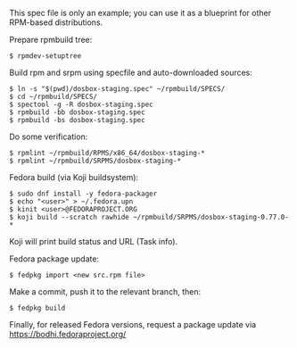 This spec file is only an example; you can use it as a blueprint for
other RPM-based distributions.

Prepare rpmbuild tree:

    $ rpmdev-setuptree

Build rpm and srpm using specfile and auto-downloaded sources:

    $ ln -s "$(pwd)/dosbox-staging.spec" ~/rpmbuild/SPECS/
    $ cd ~/rpmbuild/SPECS/
    $ spectool -g -R dosbox-staging.spec
    $ rpmbuild -bb dosbox-staging.spec
    $ rpmbuild -bs dosbox-staging.spec

Do some verification:

    $ rpmlint ~/rpmbuild/RPMS/x86_64/dosbox-staging-*
    $ rpmlint ~/rpmbuild/SRPMS/dosbox-staging-*

Fedora build (via Koji buildsystem):

    $ sudo dnf install -y fedora-packager
    $ echo "<user>" > ~/.fedora.upn
    $ kinit <user>@FEDORAPROJECT.ORG
    $ koji build --scratch rawhide ~/rpmbuild/SRPMS/dosbox-staging-0.77.0-*

Koji will print build status and URL (Task info).

Fedora package update:

    $ fedpkg import <new src.rpm file>

Make a commit, push it to the relevant branch, then:
    
    $ fedpkg build

Finally, for released Fedora versions, request a package update via https://bodhi.fedoraproject.org/
